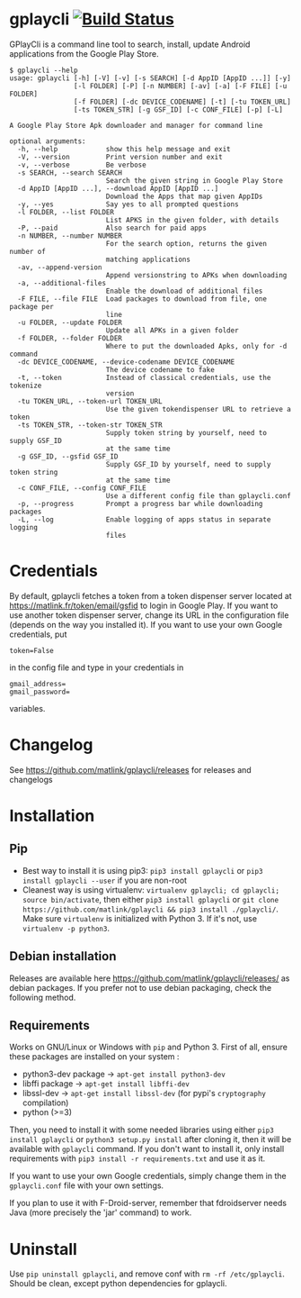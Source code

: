 # gplaycli [![Build Status](https://travis-ci.org/matlink/gplaycli.svg?branch=master)](https://travis-ci.org/matlink/gplaycli)
GPlayCli is a command line tool to search, install, update Android applications from the Google Play Store.

	$ gplaycli --help
	usage: gplaycli [-h] [-V] [-v] [-s SEARCH] [-d AppID [AppID ...]] [-y]
	                [-l FOLDER] [-P] [-n NUMBER] [-av] [-a] [-F FILE] [-u FOLDER]
	                [-f FOLDER] [-dc DEVICE_CODENAME] [-t] [-tu TOKEN_URL]
	                [-ts TOKEN_STR] [-g GSF_ID] [-c CONF_FILE] [-p] [-L]

	A Google Play Store Apk downloader and manager for command line

	optional arguments:
	  -h, --help            show this help message and exit
	  -V, --version         Print version number and exit
	  -v, --verbose         Be verbose
	  -s SEARCH, --search SEARCH
	                        Search the given string in Google Play Store
	  -d AppID [AppID ...], --download AppID [AppID ...]
	                        Download the Apps that map given AppIDs
	  -y, --yes             Say yes to all prompted questions
	  -l FOLDER, --list FOLDER
	                        List APKS in the given folder, with details
	  -P, --paid            Also search for paid apps
	  -n NUMBER, --number NUMBER
	                        For the search option, returns the given number of
	                        matching applications
	  -av, --append-version
	                        Append versionstring to APKs when downloading
	  -a, --additional-files
	                        Enable the download of additional files
	  -F FILE, --file FILE  Load packages to download from file, one package per
	                        line
	  -u FOLDER, --update FOLDER
	                        Update all APKs in a given folder
	  -f FOLDER, --folder FOLDER
	                        Where to put the downloaded Apks, only for -d command
	  -dc DEVICE_CODENAME, --device-codename DEVICE_CODENAME
	                        The device codename to fake
	  -t, --token           Instead of classical credentials, use the tokenize
	                        version
	  -tu TOKEN_URL, --token-url TOKEN_URL
	                        Use the given tokendispenser URL to retrieve a token
	  -ts TOKEN_STR, --token-str TOKEN_STR
	                        Supply token string by yourself, need to supply GSF_ID
	                        at the same time
	  -g GSF_ID, --gsfid GSF_ID
	                        Supply GSF_ID by yourself, need to supply token string
	                        at the same time
	  -c CONF_FILE, --config CONF_FILE
	                        Use a different config file than gplaycli.conf
	  -p, --progress        Prompt a progress bar while downloading packages
	  -L, --log             Enable logging of apps status in separate logging
	                        files

Credentials
===========
By default, gplaycli fetches a token from a token dispenser server located at https://matlink.fr/token/email/gsfid to login in Google Play. If you want to use another token dispenser server, change its URL in the configuration file (depends on the way you installed it). If you want to use your own Google credentials, put
	
	token=False

in the config file and type in your credentials in
	
	gmail_address=
	gmail_password=

variables.

Changelog
=========
See https://github.com/matlink/gplaycli/releases for releases and changelogs

Installation
============

Pip
---
- Best way to install it is using pip3: `pip3 install gplaycli` or `pip3 install gplaycli --user` if you are non-root
- Cleanest way is using virtualenv: `virtualenv gplaycli; cd gplaycli; source bin/activate`, then either `pip3 install gplaycli` or `git clone https://github.com/matlink/gplaycli && pip3 install ./gplaycli/`. Make sure `virtualenv` is initialized with Python 3. If it's not, use `virtualenv -p python3`.

Debian installation
--------------------
Releases are available here https://github.com/matlink/gplaycli/releases/ as debian packages. If you prefer not to use debian packaging, check the following method.

Requirements
----------
Works on GNU/Linux or Windows with `pip` and Python 3. First of all, ensure these packages are installed on your system : 

- python3-dev package -> `apt-get install python3-dev`
- libffi package -> `apt-get install libffi-dev`
- libssl-dev -> `apt-get install libssl-dev` (for pypi's `cryptography` compilation)
- python (>=3)

Then, you need to install it with some needed libraries using either `pip3 install gplaycli` or `python3 setup.py install` after cloning it, then it will be available with `gplaycli` command. If you don't want to install it, only install requirements with `pip3 install -r requirements.txt` and use it as it.

If you want to use your own Google credentials, simply change them in the `gplaycli.conf` file with your own settings. 

If you plan to use it with F-Droid-server, remember that fdroidserver needs Java (more precisely the 'jar' command) to work.

Uninstall
=========
Use `pip uninstall gplaycli`, and remove conf with `rm -rf /etc/gplaycli`. Should be clean, except python dependencies for gplaycli.
